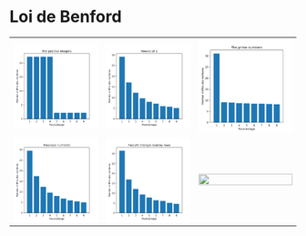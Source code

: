 # Loi de Benford

<table style="border:none;">
  <tr>
    <td style="border:none;">
      <img width="100%" height="100%" src="./plots/The positive integers.svg">
    </td>
    <td style="border:none;">
      <img width="100%" height="100%" src="./plots/Powers of 2.svg">
    </td>
    <td style="border:none;">
      <img width="100%" height="100%" src="./plots/The prime numbers.svg">
    </td>
  </tr>
  <tr>
    <td style="border:none;">
      <img width="100%" height="100%" src="./plots/Fibonacci numbers.svg">
    </td>
    <td style="border:none;">
      <img width="100%" height="100%" src="./plots/Pascal's triangle read by rows.svg">
    </td>
    <td style="border:none;">
      <img width="100%" height="100%" src="./plots/x.svg">
    </td>
  </tr>
</table>